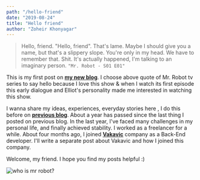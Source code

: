 ```yaml
---
path: "/hello-friend"
date: "2019-08-24"
title: "Hello friend"
author: "Zoheir Khonyagar"
---
```


> Hello, friend. "Hello, friend". That's lame. Maybe I should give you a name, but that's a slippery slope. You're only in my head. We have to remember that. Shit. It's actually happened, I'm talking to an imaginary person.
``` "Mr. Robot - S01 E01" ``` 

This is my first post on **[my new blog](https://zoheir.me)**. I choose above quote of Mr. Robot tv series to say hello because I love this show & when I watch its first episode this early dialogue and Elliot's personality made me interested in watching this show.

I wanna share my ideas, experiences, everyday stories here , I do this before on **[previous blog](http://awebdeveloper.blog.ir)**. About a year has passed since the last thing I posted on previous blog. In the last year, I've faced many challenges in my personal life, and finally achieved stability. I worked as a freelancer for a while. About four months ago, I joined **[Vakavic](https://vakavic.com)** company as a Back-End developer. I'll write a separate post about Vakavic and how I joined this company.  

Welcome, my friend. I hope you find my posts helpful :)

![who is mr robot?](./mr-robot.jpg)